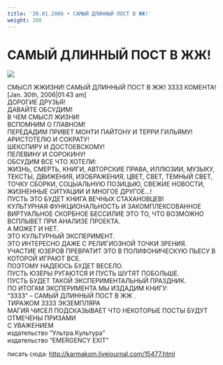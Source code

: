 ```yaml
---
title: '30.01.2006 • САМЫЙ ДЛИННЫЙ ПОСТ В ЖЖ!'
weight: 300
---
```


# САМЫЙ ДЛИННЫЙ ПОСТ В ЖЖ!

![](/img/kozel.jpg)

СМЫСЛ ЖЖИЗНИ! САМЫЙ ДЛИННЫЙ ПОСТ В ЖЖ! 3333 КОМЕНТА! [Jan. 30th, 2006|01:43 am]\
ДОРОГИЕ ДРУЗЬЯ!\
ДАВАЙТЕ ОБСУДИМ!\
В ЧЕМ СМЫСЛ ЖИЗНИ!\
ВСПОМНИМ О ГЛАВНОМ!\
ПЕРЕДАДИМ ПРИВЕТ МОНТИ ПАЙТОНУ И ТЕРРИ ГИЛЬЯМУ!\
АРИСТОТЕЛЮ И СОКРАТУ!\
ШЕКСПИРУ И ДОСТОЕВСКОМУ!\
ПЕЛЕВИНУ И СОРОКИНУ!\
ОБСУДИМ ВСЕ ЧТО ХОТЕЛИ:\
ЖИЗНЬ, СМЕРТЬ, КНИГИ, АВТОРСКИЕ ПРАВА, ИЛЛЮЗИИ, МУЗЫКУ, ТЕКСТЫ, ДВИЖЕНИЯ, ИЗОБРАЖЕНИЯ, ЦВЕТ, СВЕТ, ТЕМНЫЙ СВЕТ, ТОЧКУ CБОРКИ, СОЦЫАЛЬНУЮ ПОЗИЦЫЮ, СВЕЖИЕ НОВОСТИ, ЖИЗНЕННЫЕ СИТУАЦИИ И МНОГОЕ ДРУГОЕ...!\
ПУСТЬ ЭТО БУДЕТ КНИГА ВЕЧНЫХ СТАХАНОВЦЕВ!\
КУЛЬТУРНАЯ ФУНКЦИОНАЛЬНОСТЬ И ЗАКОМПЛЕКСОВАННОЕ ВИРТУАЛЬНОЕ СКОРБНОЕ БЕССИЛИЕ
ЭТО ТО, ЧТО ВОЗМОЖНО ВСПЛЫВЕТ ПРИ АНАЛИЗЕ ПРОЕКТА.\
А МОЖЕТ И НЕТ.\
ЭТО КУЛЬТУРНЫЙ ЭКСПЕРИМЕНТ.\
ЭТО ИНТЕРЕСНО ДАЖЕ С РЕЛИГИОЗНОЙ ТОЧКИ ЗРЕНИЯ.\
УЧАСТИЕ ЮЗЕРОВ ПРЕВРАТИТ ЭТО В ПОЛИФОНИЧЕСКУЮ ПЬЕСУ В КОТОРОЙ ИГРАЮТ ВСЕ.\
ПОЭТОМУ НАДЕЮСЬ БУДЕТ ВЕСЕЛО.\
ПУСТЬ ЮЗЕРЫ РУГАЮТСЯ И ПУСТЬ ШУТЯТ ПОБОЛЬШЕ.\
ПУСТЬ БУДЕТ ТАКОЙ ЭКСПЕРИМЕНТАЛЬНЫЙ ПРАЗДНИК.\
ПО ИТОГАМ ЭКСПЕРИМЕНТА МЫ ИЗДАДИМ КНИГУ:\
“3333” – САМЫЙ ДЛИННЫЙ ПОСТ В ЖЖ .\
ТИРАЖОМ 3333 ЭКЗЕМПЛЯРА\
МАГИЯ ЧИСЕЛ ПОДСКАЗЫВАЕТ ЧТО НЕКОТОРЫЕ ПОСТЫ БУДУТ ОТМЕЧЕНЫ ПРИЗАМИ\
С УВАЖЕНИЕМ\
издательство “Ультра.Культура”\
издательство “ЕMERGENCY EXIT”

писать сюда: http://karmakom.livejournal.com/15477.html
